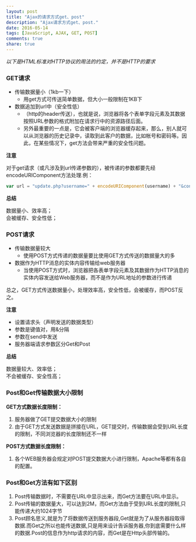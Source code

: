 ```yaml
---
layout: post
title: "Ajax的请求方式get、post"
description: "Ajax请求方式get、post."
date: 2016-05-14
tags: [JavaScript, AJAX, GET, POST]
comments: true
share: true
---
```


*以下是HTML标准对HTTP协议的用法的约定，并不是HTTP的要求*

### GET请求

-   传输数据量小（1kb一下）
    -   用get方式可传送简单数据，但大小一般限制在1KB下
-   数据追加到url中（安全性低）
    -   （http的header传送），也就是说，浏览器将各个表单字段元素及其数据按照URL参数的格式附加在请求行中的资源路径后面。
    -   另外最重要的一点是，它会被客户端的浏览器缓存起来，那么，别人就可以从浏览器的历史记录中，读取到此客户的数据，比如帐号和密码等。因此，在某些情况下，get方法会带来严重的安全性问题。 

**注意**

对于get请求（或凡涉及到url传递参数的），被传递的参数都要先经encodeURIComponent方法处理.例：

```javascript
var url = "update.php?username=" + encodeURIComponent(username) + "&content="+encodeURIComponent(content)+"&id=1" ; 
```

**总结**

数据量小、效率高；  
会被缓存、安全性低；

### POST请求

-   传输数据量较大
    -   使用POST方式传递的数据量要比使用GET方式传送的数据量大的多
-   数据作为HTTP消息的实体内容传输给web服务器
    -   当使用POST方式时，浏览器把各表单字段元素及其数据作为HTTP消息的实体内容发送给Web服务器，而不是作为URL地址的参数进行传递

总之，GET方式传送数据量小，处理效率高，安全性低，会被缓存，而POST反之。

**注意**

-   设置请求头（声明发送的数据类型）
-   参数是键值对，用&分隔
-   参数在send中发送
-   服务器端请求参数区分Get和Post

**总结**

数据量较大、效率低；  
不会被缓存、安全性高； 

### Post和Get传输数据大小限制

**GET方式数据长度限制：**

1.  服务器做了GET提交数据大小的限制
2.  由于GET方式发送数据是拼接在URL，GET提交时，传输数据会受到URL长度的限制，不同浏览器的长度限制还不一样

**POST方式数据长度限制：**

1.  各个WEB服务器会规定对POST提交数据大小进行限制，Apache等都有各自的配置。

### Post和Get方法有如下区别

1.  Post传输数据时，不需要在URL中显示出来，而Get方法要在URL中显示。 
2.  Post传输的数据量大，可以达到2M，而Get方法由于受到URL长度的限制,只能传递大约1024字节
3.  Post顾名思义,就是为了将数据传送到服务器段,Get就是为了从服务器段取得数据.而Get之所以也能传送数据,只是用来设计告诉服务器,你到底需要什么样的数据.Post的信息作为http请求的内容，而Get是在Http头部传输的。 